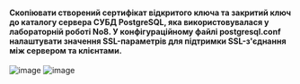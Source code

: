 #### Скопіювати створений сертифікат відкритого ключа та закритий ключ до каталогу сервера СУБД PostgreSQL, яка використовувалася у лабораторній роботі No8. У конфігураційному файлі postgresql.conf налаштувати значення SSL-параметрів для підтримки SSL-з'єднання між сервером та клієнтами.
![image](https://user-images.githubusercontent.com/79399103/208464768-cc53a206-26f0-41ae-a628-4257c379890b.png)
![image](https://user-images.githubusercontent.com/79399103/208465516-3bb0b7c5-8a23-4b28-b5a0-7330556a2203.png)
